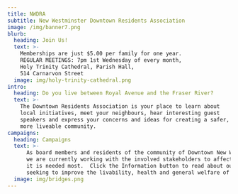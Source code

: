 ```yaml
---
title: NWDRA
subtitle: New Westminster Downtown Residents Association
image: /img/banner7.png
blurb:
  heading: Join Us!
  text: >-    
    Memberships are just $5.00 per family for one year.
    REGULAR MEETINGS: 7pm 1st Wednesday of every month,
    Holy Trinity Cathedral, Parish Hall,
    514 Carnarvon Street  
  image: img/holy-trinity-cathedral.png
intro:
  heading: Do you live between Royal Avenue and the Fraser River?
  text: >-
    The Downtown Residents Association is your place to learn about 
    local initiatives, meet your neighbours, hear interesting guest 
    speakers and express your concerns and ideas for creating a safer, 
    more liveable community.    
campaigns:
  heading: Campaigns
  text: >-
      As board members and residents of the community of Downtown New Westminster,
      we are currently working with the involved stakeholders to affect change where
      it is needed most.  Click the Information button to read about our campaigns 
      seeking to improve the livability, health and general welfare of our community. 
  image: img/bridges.png
---
```


